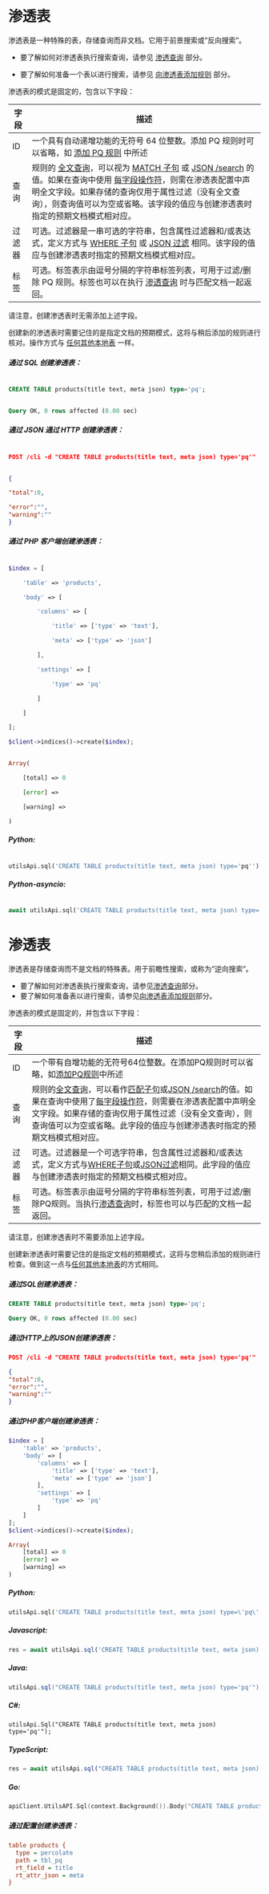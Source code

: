 # 渗透表


<!-- example pq -->

渗透表是一种特殊的表，存储查询而非文档。它用于前景搜索或“反向搜索”。


* 要了解如何对渗透表执行搜索查询，请参见 [渗透查询](../../Searching/Percolate_query.md) 部分。

* 要了解如何准备一个表以进行搜索，请参见 [向渗透表添加规则](../../Data_creation_and_modification/Adding_documents_to_a_table/Adding_rules_to_a_percolate_table.md) 部分。


渗透表的模式是固定的，包含以下字段：


| 字段 | 描述 |
| - | - |
| ID| 一个具有自动递增功能的无符号 64 位整数。添加 PQ 规则时可以省略，如 [添加 PQ 规则](../../Data_creation_and_modification/Adding_documents_to_a_table/Adding_rules_to_a_percolate_table.md) 中所述 |
| 查询 | 规则的 [全文查询](../../Searching/Full_text_matching/Basic_usage.md)，可以视为 [MATCH 子句](../../Searching/Full_text_matching/Basic_usage.md) 或 [JSON /search](../../Searching/Full_text_matching/Basic_usage.md#HTTP-JSON) 的值。如果在查询中使用 [每字段操作符](../../Searching/Full_text_matching/Operators.md)，则需在渗透表配置中声明全文字段。如果存储的查询仅用于属性过滤（没有全文查询），则查询值可以为空或省略。该字段的值应与创建渗透表时指定的预期文档模式相对应。 |
| 过滤器 | 可选。过滤器是一串可选的字符串，包含属性过滤器和/或表达式，定义方式与 [WHERE 子句](../../Searching/Filters.md#WHERE) 或 [JSON 过滤](../../Searching/Filters.md#HTTP-JSON) 相同。该字段的值应与创建渗透表时指定的预期文档模式相对应。 |
| 标签 | 可选。标签表示由逗号分隔的字符串标签列表，可用于过滤/删除 PQ 规则。标签也可以在执行 [渗透查询](../../Searching/Percolate_query.md) 时与匹配文档一起返回。 |


请注意，创建渗透表时无需添加上述字段。


创建新的渗透表时需要记住的是指定文档的预期模式，这将与稍后添加的规则进行核对。操作方式与 [任何其他本地表](../../Creating_a_table/Local_tables.md) 一样。



<!-- intro -->

##### 通过 SQL 创建渗透表：


<!-- request SQL -->


```sql

CREATE TABLE products(title text, meta json) type='pq';

```
<!-- response SQL -->


```sql

Query OK, 0 rows affected (0.00 sec)

```


<!-- intro -->

##### 通过 JSON 通过 HTTP 创建渗透表：


<!-- request JSON -->


```json

POST /cli -d "CREATE TABLE products(title text, meta json) type='pq'"

```


<!-- response JSON -->


```json

{

"total":0,

"error":"",
"warning":""
}

```


<!-- intro -->

##### 通过 PHP 客户端创建渗透表：


<!-- request PHP -->


```php

$index = [

    'table' => 'products',

    'body' => [

        'columns' => [

            'title' => ['type' => 'text'],

            'meta' => ['type' => 'json']

        ],

        'settings' => [

            'type' => 'pq'

        ]

    ]

];

$client->indices()->create($index);

```
<!-- response PHP -->
```php

Array(

    [total] => 0

    [error] =>

    [warning] =>

)

```


<!-- intro -->

##### Python:


<!-- request Python -->


```python

utilsApi.sql('CREATE TABLE products(title text, meta json) type='pq'')

```


<!-- intro -->

##### Python-asyncio:


<!-- request Python-asyncio -->


```python

await utilsApi.sql('CREATE TABLE products(title text, meta json) type='pq'')

```


<!-- intro -->

# 渗透表

<!-- example pq -->
渗透表是存储查询而不是文档的特殊表。用于前瞻性搜索，或称为“逆向搜索”。

* 要了解如何对渗透表执行搜索查询，请参见[渗透查询](../../Searching/Percolate_query.md)部分。
* 要了解如何准备表以进行搜索，请参见[向渗透表添加规则](../../Data_creation_and_modification/Adding_documents_to_a_table/Adding_rules_to_a_percolate_table.md)部分。

渗透表的模式是固定的，并包含以下字段：

| 字段 | 描述 |
| - | - |
| ID| 一个带有自增功能的无符号64位整数。在添加PQ规则时可以省略，如[添加PQ规则](../../Data_creation_and_modification/Adding_documents_to_a_table/Adding_rules_to_a_percolate_table.md)中所述 |
| 查询 | 规则的[全文查询](../../Searching/Full_text_matching/Basic_usage.md)，可以看作[匹配子句](../../Searching/Full_text_matching/Basic_usage.md)或[JSON /search](../../Searching/Full_text_matching/Basic_usage.md#HTTP-JSON)的值。如果在查询中使用了[每字段操作符](../../Searching/Full_text_matching/Operators.md)，则需要在渗透表配置中声明全文字段。如果存储的查询仅用于属性过滤（没有全文查询），则查询值可以为空或省略。此字段的值应与创建渗透表时指定的预期文档模式相对应。 |
| 过滤器 | 可选。过滤器是一个可选字符串，包含属性过滤器和/或表达式，定义方式与[WHERE子句](../../Searching/Filters.md#WHERE)或[JSON过滤](../../Searching/Filters.md#HTTP-JSON)相同。此字段的值应与创建渗透表时指定的预期文档模式相对应。 |
| 标签 | 可选。标签表示由逗号分隔的字符串标签列表，可用于过滤/删除PQ规则。当执行[渗透查询](../../Searching/Percolate_query.md)时，标签也可以与匹配的文档一起返回。 |

请注意，创建渗透表时不需要添加上述字段。

创建新渗透表时需要记住的是指定文档的预期模式，这将与您稍后添加的规则进行检查。做到这一点与[任何其他本地表](../../Creating_a_table/Local_tables.md)的方式相同。


<!-- intro -->
##### 通过SQL创建渗透表：

<!-- request SQL -->

```sql
CREATE TABLE products(title text, meta json) type='pq';
```
<!-- response SQL -->

```sql
Query OK, 0 rows affected (0.00 sec)
```

<!-- intro -->
##### 通过HTTP上的JSON创建渗透表：

<!-- request JSON -->

```json
POST /cli -d "CREATE TABLE products(title text, meta json) type='pq'"
```

<!-- response JSON -->

```json
{
"total":0,
"error":"",
"warning":""
}
```

<!-- intro -->
##### 通过PHP客户端创建渗透表：

<!-- request PHP -->

```php
$index = [
    'table' => 'products',
    'body' => [
        'columns' => [
            'title' => ['type' => 'text'],
            'meta' => ['type' => 'json']
        ],
        'settings' => [
            'type' => 'pq'
        ]
    ]
];
$client->indices()->create($index);
```
<!-- response PHP -->
```php
Array(
    [total] => 0
    [error] =>
    [warning] =>
)
```

<!-- intro -->
##### Python:

<!-- request Python -->

```python
utilsApi.sql('CREATE TABLE products(title text, meta json) type=\'pq\'')
```
<!-- intro -->
##### Javascript:

<!-- request javascript -->

```javascript
res = await utilsApi.sql('CREATE TABLE products(title text, meta json) type=\'pq\'');
```
<!-- intro -->
##### Java:

<!-- request java -->

```java
utilsApi.sql("CREATE TABLE products(title text, meta json) type='pq'");
```

<!-- intro -->
##### C#:

<!-- request C# -->

```clike
utilsApi.Sql("CREATE TABLE products(title text, meta json) type='pq'");
```

<!-- intro -->
##### TypeScript:

<!-- request typescript -->

```typescript
res = await utilsApi.sql("CREATE TABLE products(title text, meta json) type='pq'");
```

<!-- intro -->
##### Go:

<!-- request go -->

```go
apiClient.UtilsAPI.Sql(context.Background()).Body("CREATE TABLE products(title text, meta json) type='pq'").Execute()
```

<!-- intro -->
##### 通过配置创建渗透表：

<!-- request CONFIG -->

```ini
table products {
  type = percolate
  path = tbl_pq
  rt_field = title
  rt_attr_json = meta
}
```
<!-- end -->
<!-- proofread -->
